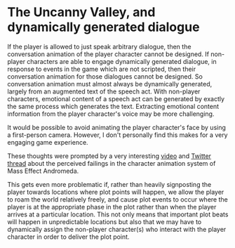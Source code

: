 # The Uncanny Valley, and dynamically generated dialogue

If the player is allowed to just speak arbitrary dialogue, then the conversation animation of the player character cannot be designed. If non-player characters are able to engage dynamically generated dialogue, in response to events in the game which are not scripted, then their conversation animation for those dialogues cannot be designed. So conversation animation must almost always be dynamically generated, largely from an augmented text of the speech act. With non-player characters, emotional content of a speech act can be generated by exactly the same process which generates the text. Extracting emotional content information from the player character's voice may be more challenging.

It would be possible to avoid animating the player character's face by using a first-person camera. However, I don't personally find this makes for a very engaging game experience.

These thoughts were prompted by a very interesting [video](https://youtu.be/NmLPpcVQFJM) and [Twitter thread](https://twitter.com/GameAnim/status/844961601732018176) about the perceived failings in the character animation system of Mass Effect Andromeda.

This gets even more problematic if, rather than heavily signposting the player towards locations where plot points will happen, we allow the player to roam the world relatively freely, and cause plot events to occur where the player is at the appropriate phase in the plot rather than when the player arrives at a particular location. This not only means that important plot beats will happen in unpredictable locations but also that we may have to dynamically assign the non-player character(s) who interact with the player character in order to deliver the plot point.
